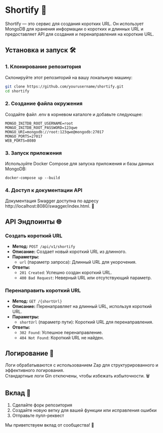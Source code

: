 # Shortify 🚀

Shortify — это сервис для создания коротких URL. Он использует MongoDB для хранения информации о коротких и длинных URL и предоставляет API для создания и перенаправления на короткие URL.

## Установка и запуск 🛠️

### 1. Клонирование репозитория

Склонируйте этот репозиторий на вашу локальную машину:

```bash
git clone https://github.com/yourusername/shortify.git
cd shortify
```
### 2. Создание файла окружения
Создайте файл .env в корневом каталоге и добавьте следующее:
```
MONGO_INITDB_ROOT_USERNAME=root
MONGO_INITDB_ROOT_PASSWORD=123qwe
MONGO_URI=mongodb://root:123qwe@mongodb:27017
MONGO_PORTS=27017
WEB_PORTS=8080
```
### 3. Запуск приложения
Используйте Docker Compose для запуска приложения и базы данных MongoDB:
```
docker-compose up --build
```
### 4. Доступ к документации API
Документация Swagger доступна по адресу http://localhost:8080/swagger/index.html. 📜

## API Эндпоинты 🌐

### Создать короткий URL

- **Метод:** `POST /api/v1/shortify`
- **Описание:** Создает новый короткий URL из длинного.
- **Параметры:**
  - `url` (параметр запроса): Длинный URL для укорочения.
- **Ответы:**
  - `201 Created`: Успешно создан короткий URL.
  - `400 Bad Request`: Неверный URL или отсутствующий параметр.

### Перенаправить короткий URL

- **Метод:** `GET /{shortUrl}`
- **Описание:** Перенаправляет на длинный URL, используя короткий URL.
- **Параметры:**
  - `shortUrl` (параметр пути): Короткий URL для перенаправления.
- **Ответы:**
  - `302 Found`: Успешное перенаправление.
  - `404 Not Found`: Короткий URL не найден.

## Логирование 📜

Логи обрабатываются с использованием Zap для структурированного и эффективного логирования.  
Стандартные логи Gin отключены, чтобы избежать избыточности. 🗑️

## Вклад 🤝

1. Сделайте форк репозитория
2. Создайте новую ветку для вашей функции или исправления ошибки
3. Отправьте пулл-реквест

Мы приветствуем вклад от сообщества! 🎉

